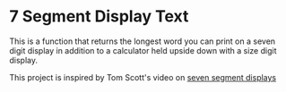 # 7 Segment Display Text
This is a function that returns the longest word you can print on a seven digit display in addition to a calculator held upside down with a size digit display.

This project is inspired by Tom Scott's video on [seven segment displays](https://youtu.be/zp4BMR88260)

